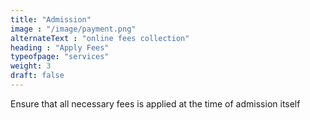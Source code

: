 ```yaml
---
title: "Admission"
image : "/image/payment.png"
alternateText : "online fees collection"
heading : "Apply Fees"
typeofpage: "services"
weight: 3
draft: false
---
```


Ensure that all necessary fees is applied at the time of admission itself